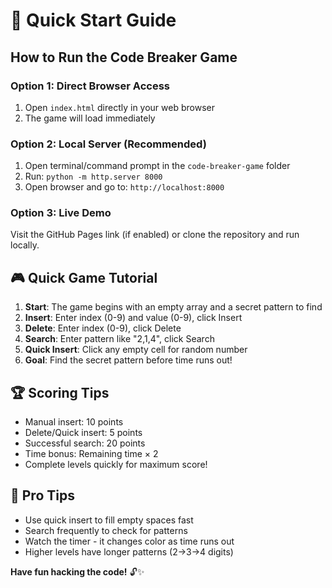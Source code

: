 # 🚀 Quick Start Guide

## How to Run the Code Breaker Game

### Option 1: Direct Browser Access
1. Open `index.html` directly in your web browser
2. The game will load immediately

### Option 2: Local Server (Recommended)
1. Open terminal/command prompt in the `code-breaker-game` folder
2. Run: `python -m http.server 8000`
3. Open browser and go to: `http://localhost:8000`

### Option 3: Live Demo
Visit the GitHub Pages link (if enabled) or clone the repository and run locally.

## 🎮 Quick Game Tutorial

1. **Start**: The game begins with an empty array and a secret pattern to find
2. **Insert**: Enter index (0-9) and value (0-9), click Insert
3. **Delete**: Enter index (0-9), click Delete  
4. **Search**: Enter pattern like "2,1,4", click Search
5. **Quick Insert**: Click any empty cell for random number
6. **Goal**: Find the secret pattern before time runs out!

## 🏆 Scoring Tips

- Manual insert: 10 points
- Delete/Quick insert: 5 points
- Successful search: 20 points
- Time bonus: Remaining time × 2
- Complete levels quickly for maximum score!

## 🎯 Pro Tips

- Use quick insert to fill empty spaces fast
- Search frequently to check for patterns
- Watch the timer - it changes color as time runs out
- Higher levels have longer patterns (2→3→4 digits)

**Have fun hacking the code!** 🔓✨
